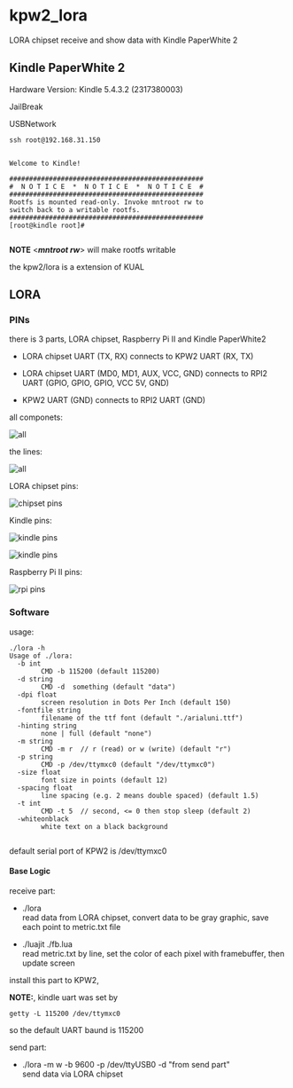 # kpw2_lora
LORA chipset receive and show data with Kindle PaperWhite 2


## Kindle PaperWhite 2

Hardware Version: Kindle 5.4.3.2 (2317380003)

JailBreak

USBNetwork

```shell
ssh root@192.168.31.150


Welcome to Kindle!

#################################################
#  N O T I C E  *  N O T I C E  *  N O T I C E  # 
#################################################
Rootfs is mounted read-only. Invoke mntroot rw to
switch back to a writable rootfs.
#################################################
[root@kindle root]# 


```

**NOTE** <***mntroot rw***> will make rootfs writable


the kpw2/lora is a extension of KUAL


## LORA


### PINs

there is 3 parts, LORA chipset, Raspberry Pi II and Kindle PaperWhite2

- LORA chipset UART (TX, RX) connects to KPW2 UART (RX, TX)

- LORA chipset UART (MD0, MD1, AUX, VCC, GND) connects to RPI2 UART (GPIO, GPIO, GPIO, VCC 5V, GND)

- KPW2 UART (GND) connects to RPI2 UART (GND)



all componets:

![all](/images/lora_pins_all.jpeg)

the lines:

![all](/images/lora_pins.jpeg)


LORA chipset pins:

![chipset pins](/images/lora_chipset_pins.jpeg)


Kindle pins:

![kindle pins](/images/lora_kindle_pins.jpeg)


![kindle pins](/images/lora_kindle_pins2.jpeg)

Raspberry Pi II pins:

![rpi pins](/images/lora_rpi_pins.jpeg)



### Software

usage:

```shell
./lora -h
Usage of ./lora:
  -b int
    	CMD -b 115200 (default 115200)
  -d string
    	CMD -d  something (default "data")
  -dpi float
    	screen resolution in Dots Per Inch (default 150)
  -fontfile string
    	filename of the ttf font (default "./arialuni.ttf")
  -hinting string
    	none | full (default "none")
  -m string
    	CMD -m r  // r (read) or w (write) (default "r")
  -p string
    	CMD -p /dev/ttymxc0 (default "/dev/ttymxc0")
  -size float
    	font size in points (default 12)
  -spacing float
    	line spacing (e.g. 2 means double spaced) (default 1.5)
  -t int
    	CMD -t 5  // second, <= 0 then stop sleep (default 2)
  -whiteonblack
    	white text on a black background


```



default serial port of KPW2 is /dev/ttymxc0


#### Base Logic


receive part:

- ./lora <br/>read data from LORA chipset, convert data to be gray graphic, save each point to metric.txt file


- ./luajit ./fb.lua <br/> read metric.txt by line, set the color of each pixel with framebuffer, then update screen

install this part to KPW2,

**NOTE:**, kindle uart was set by 
```shell 
getty -L 115200 /dev/ttymxc0
```
so the default UART baund is 115200

send part:

- ./lora -m w -b 9600 -p /dev/ttyUSB0 -d "from send part" <br/> send data via LORA chipset


